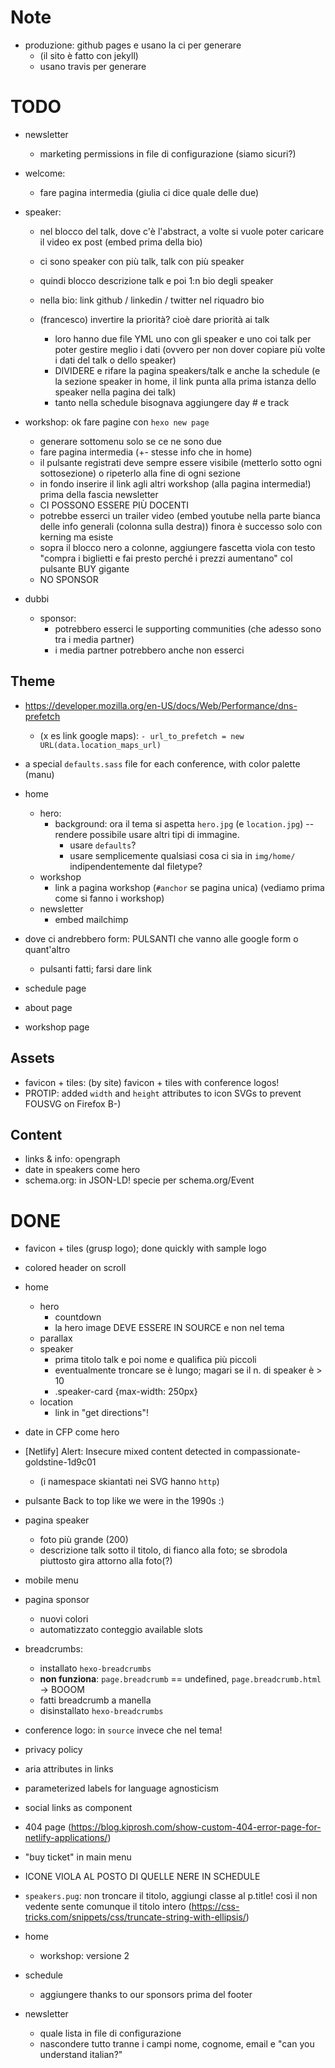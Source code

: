 # Note

* produzione: github pages e usano la ci per generare
	* (il sito è fatto con jekyll)
	* usano travis per generare

# TODO

* newsletter
  * marketing permissions in file di configurazione (siamo sicuri?)

* welcome:
	* fare pagina intermedia (giulia ci dice quale delle due)

* speaker:
	* nel blocco del talk, dove c'è l'abstract, a volte si vuole poter caricare il video ex post (embed prima della bio)
	* ci sono speaker con più talk, talk con più speaker
	* quindi blocco descrizione talk e poi 1:n bio degli speaker
	* nella bio: link github / linkedin / twitter nel riquadro bio

	* (francesco) invertire la priorità? cioè dare priorità ai talk
		* loro hanno due file YML uno con gli speaker e uno coi talk per poter gestire meglio i dati (ovvero per non dover copiare più volte i dati del talk o dello speaker)
		* DIVIDERE e rifare la pagina speakers/talk e anche la schedule (e la sezione speaker in home, il link punta alla prima istanza dello speaker nella pagina dei talk)
		* tanto nella schedule bisognava aggiungere day # e track


* workshop: ok fare pagine con `hexo new page`
	* generare sottomenu solo se ce ne sono due
	* fare pagina intermedia (+- stesse info che in home)
	* il pulsante registrati deve sempre essere visibile (metterlo sotto ogni sottosezione) o ripeterlo alla fine di ogni sezione
	* in fondo inserire il link agli altri workshop (alla pagina intermedia!) prima della fascia newsletter
	* CI POSSONO ESSERE PIÙ DOCENTI
	* potrebbe esserci un trailer video (embed youtube nella parte bianca delle info generali (colonna sulla destra)) finora è successo solo con kerning ma esiste
	* sopra il blocco nero a colonne, aggiungere fascetta viola con testo "compra i biglietti e fai presto perché i prezzi aumentano" col pulsante BUY gigante
	* NO SPONSOR


* dubbi
	* sponsor:
		* potrebbero esserci le supporting communities (che adesso sono tra i media partner)
		* i media partner potrebbero anche non esserci

## Theme

* https://developer.mozilla.org/en-US/docs/Web/Performance/dns-prefetch
  * (x es link google maps): `- url_to_prefetch = new URL(data.location_maps_url)`

* a special `defaults.sass` file for each conference, with color palette (manu)

* home
	* hero: 
		* background: ora il tema si aspetta `hero.jpg` (e `location.jpg`) -- rendere possibile usare altri tipi di immagine. 
			* usare `defaults`?
			* usare semplicemente qualsiasi cosa ci sia in `img/home/` indipendentemente dal filetype?
	* workshop
		* link a pagina workshop (`#anchor` se pagina unica) (vediamo prima come si fanno i workshop)
	* newsletter
		* embed mailchimp
* dove ci andrebbero form: PULSANTI che vanno alle google form o quant'altro
  * pulsanti fatti; farsi dare link
* schedule page
* about page
* workshop page

## Assets

* favicon + tiles: (by site) favicon + tiles with conference logos!
* PROTIP: added `width` and `height` attributes to icon SVGs to prevent FOUSVG on Firefox B-)

## Content

* links & info: opengraph
* date in speakers come hero
* schema.org: in JSON-LD! specie per schema.org/Event

# DONE

* favicon + tiles (grusp logo); done quickly with sample logo
* colored header on scroll

* home
	* hero
	  * countdown
	  * la hero image DEVE ESSERE IN SOURCE e non nel tema
	* parallax
	* speaker
		* prima titolo talk e poi nome e qualifica più piccoli
		* eventualmente troncare se è lungo; magari se il n. di speaker è > 10
		* .speaker-card {max-width: 250px}
	* location
		* link in "get directions"!
* date in CFP come hero
* [Netlify] Alert: Insecure mixed content detected in compassionate-goldstine-1d9c01
  * (i namespace skiantati nei SVG hanno `http`)
* pulsante Back to top like we were in the 1990s :)
* pagina speaker
	* foto più grande (200)
	* descrizione talk sotto il titolo, di fianco alla foto; se sbrodola piuttosto gira attorno alla foto(?)
* mobile menu
* pagina sponsor
	* nuovi colori 
	* automatizzato conteggio available slots
* breadcrumbs:
	* installato `hexo-breadcrumbs`
	* **non funziona**: `page.breadcrumb` == undefined, `page.breadcrumb.html` -> BOOOM
	* fatti breadcrumb a manella
	* disinstallato `hexo-breadcrumbs`
* conference logo: in `source` invece che nel tema!
* privacy policy
* aria attributes in links
* parameterized labels for language agnosticism
* social links as component
* 404 page (https://blog.kiprosh.com/show-custom-404-error-page-for-netlify-applications/)
* "buy ticket" in main menu
* ICONE VIOLA AL POSTO DI QUELLE NERE IN SCHEDULE
* `speakers.pug`: non troncare il titolo, aggiungi classe al p.title! così il non vedente sente comunque il titolo intero (https://css-tricks.com/snippets/css/truncate-string-with-ellipsis/)
* home
	* workshop: versione 2
* schedule
	* aggiungere thanks to our sponsors prima del footer

* newsletter
	* quale lista in file di configurazione
	* nascondere tutto tranne i campi nome, cognome, email e "can you understand italian?"
